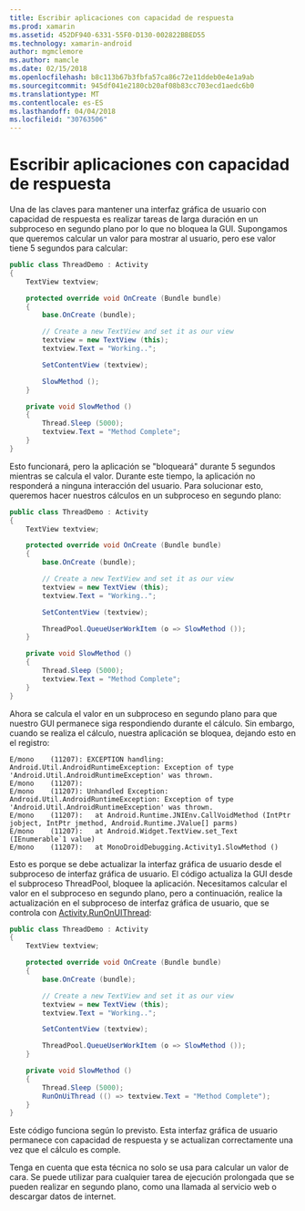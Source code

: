 ```yaml
---
title: Escribir aplicaciones con capacidad de respuesta
ms.prod: xamarin
ms.assetid: 452DF940-6331-55F0-D130-002822BBED55
ms.technology: xamarin-android
author: mgmclemore
ms.author: mamcle
ms.date: 02/15/2018
ms.openlocfilehash: b8c113b67b3fbfa57ca86c72e11ddeb0e4e1a9ab
ms.sourcegitcommit: 945df041e2180cb20af08b83cc703ecd1aedc6b0
ms.translationtype: MT
ms.contentlocale: es-ES
ms.lasthandoff: 04/04/2018
ms.locfileid: "30763506"
---
```

# <a name="writing-responsive-applications"></a>Escribir aplicaciones con capacidad de respuesta

Una de las claves para mantener una interfaz gráfica de usuario con capacidad de respuesta es realizar tareas de larga duración en un subproceso en segundo plano por lo que no bloquea la GUI. Supongamos que queremos calcular un valor para mostrar al usuario, pero ese valor tiene 5 segundos para calcular:

```csharp
public class ThreadDemo : Activity
{
    TextView textview;

    protected override void OnCreate (Bundle bundle)
    {
        base.OnCreate (bundle);

        // Create a new TextView and set it as our view
        textview = new TextView (this);
        textview.Text = "Working..";

        SetContentView (textview);

        SlowMethod ();
    }

    private void SlowMethod ()
    {
        Thread.Sleep (5000);
        textview.Text = "Method Complete";
    }
}
```

Esto funcionará, pero la aplicación se "bloqueará" durante 5 segundos mientras se calcula el valor. Durante este tiempo, la aplicación no responderá a ninguna interacción del usuario. Para solucionar esto, queremos hacer nuestros cálculos en un subproceso en segundo plano:

```csharp
public class ThreadDemo : Activity
{
    TextView textview;

    protected override void OnCreate (Bundle bundle)
    {
        base.OnCreate (bundle);

        // Create a new TextView and set it as our view
        textview = new TextView (this);
        textview.Text = "Working..";

        SetContentView (textview);

        ThreadPool.QueueUserWorkItem (o => SlowMethod ());
    }

    private void SlowMethod ()
    {
        Thread.Sleep (5000);
        textview.Text = "Method Complete";
    }
}
```

Ahora se calcula el valor en un subproceso en segundo plano para que nuestro GUI permanece siga respondiendo durante el cálculo. Sin embargo, cuando se realiza el cálculo, nuestra aplicación se bloquea, dejando esto en el registro:

```shell
E/mono    (11207): EXCEPTION handling: Android.Util.AndroidRuntimeException: Exception of type 'Android.Util.AndroidRuntimeException' was thrown.
E/mono    (11207):
E/mono    (11207): Unhandled Exception: Android.Util.AndroidRuntimeException: Exception of type 'Android.Util.AndroidRuntimeException' was thrown.
E/mono    (11207):   at Android.Runtime.JNIEnv.CallVoidMethod (IntPtr jobject, IntPtr jmethod, Android.Runtime.JValue[] parms)
E/mono    (11207):   at Android.Widget.TextView.set_Text (IEnumerable`1 value)
E/mono    (11207):   at MonoDroidDebugging.Activity1.SlowMethod ()
```

Esto es porque se debe actualizar la interfaz gráfica de usuario desde el subproceso de interfaz gráfica de usuario. El código actualiza la GUI desde el subproceso ThreadPool, bloquee la aplicación. Necesitamos calcular el valor en el subproceso en segundo plano, pero a continuación, realice la actualización en el subproceso de interfaz gráfica de usuario, que se controla con [Activity.RunOnUIThread](https://developer.xamarin.com/api/member/Android.App.Activity.RunOnUiThread/(System.Action)):

```csharp
public class ThreadDemo : Activity
{
    TextView textview;

    protected override void OnCreate (Bundle bundle)
    {
        base.OnCreate (bundle);

        // Create a new TextView and set it as our view
        textview = new TextView (this);
        textview.Text = "Working..";

        SetContentView (textview);

        ThreadPool.QueueUserWorkItem (o => SlowMethod ());
    }

    private void SlowMethod ()
    {
        Thread.Sleep (5000);
        RunOnUiThread (() => textview.Text = "Method Complete");
    }
}
```

Este código funciona según lo previsto. Esta interfaz gráfica de usuario permanece con capacidad de respuesta y se actualizan correctamente una vez que el cálculo es comple.

Tenga en cuenta que esta técnica no solo se usa para calcular un valor de cara. Se puede utilizar para cualquier tarea de ejecución prolongada que se pueden realizar en segundo plano, como una llamada al servicio web o descargar datos de internet.
